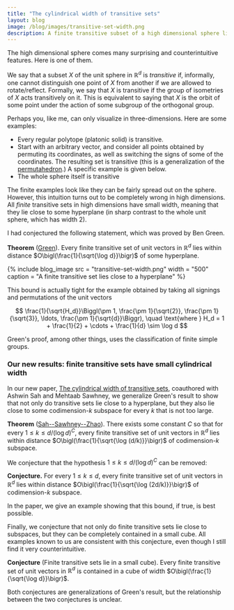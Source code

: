 ```yaml
---
title: "The cylindrical width of transitive sets"
layout: blog
image: /blog/images/transitive-set-width.png
description: A finite transitive subset of a high dimensional sphere lies close to a subspace.
---
```


The high dimensional sphere comes many surprising and counterintuitive features. Here is one of them.

We say that a subset $X$ of the unit sphere in $\mathbb{R}^d$ is _transitive_ if, informally, one cannot distinguish one point of $X$ from another if we are allowed to rotate/reflect. 
Formally, we say that $X$ is transitive if the group of isometries of $X$ acts transitively on it. This is equivalent to saying that $X$ is the orbit of some point under the action of some subgroup of the orthogonal group.

Perhaps you, like me, can only visualize in three-dimensions. Here are some examples:
* Every regular polytope (platonic solid) is transitive.
* Start with an arbitrary vector, and consider all points obtained by permuting its coordinates, as well as switching the signs of some of the coordinates. The resulting set is transitive (this is a generalization of the [permutahedron](https://en.wikipedia.org/wiki/Permutohedron).) A specific example is given below.
* The whole sphere itself is transitive

The finite examples look like they can be fairly spread out on the sphere. 
However, this intuition turns out to be completely wrong in high dimensions.
All _finite_ transitive sets in high dimensions have small width, meaning that they lie close to some hyperplane (in sharp contrast to the whole unit sphere, which has width 2).

I had conjectured the following statement, which was proved by Ben Green.

**Theorem** ([Green](https://dev.arxiv.org/abs/1802.01904)). Every finite transitive set of unit vectors in $\mathbb{R}^d$ lies within distance $O\bigl(\frac{1}{\sqrt{\log d}}\bigr)$ of some hyperplane.

{% include blog_image
    src = "transitive-set-width.png"
    width = "500"
    caption = "A finite transitive set lies close to a hyperplane"
%}

This bound is actually tight for the example obtained by taking all signings and permutations of the unit vectors

$$
\frac{1}{\sqrt{H_d}}\Biggl(\pm 1, \frac{\pm  1}{\sqrt{2}}, \frac{\pm  1}{\sqrt{3}}, \ldots,  \frac{\pm 1}{\sqrt{d}}\Biggr), \quad \text{where } H_d = 1 + \frac{1}{2} + \cdots + \frac{1}{d} \sim \log d
$$

Green's proof, among other things, uses the classification of finite simple groups.

### Our new results: finite transitive sets have small cylindrical width

In our new paper, [The cylindrical width of transitive sets](https://arxiv.org/abs/2101.11207), coauthored with Ashwin Sah and Mehtaab Sawhney, we generalize Green's result to show that not only do transitive sets lie close to a hyperplane, but they also lie close to some codimension-$k$ subspace for every $k$ that is not too large. 

**Theorem** ([Sah--Sawhney--Zhao](https://arxiv.org/abs/2101.11207)). There exists some constant $C$ so that for every $1 \le k \le d/(\log d)^C$, every finite transitive set of unit vectors in $\mathbb{R}^d$ lies within distance $O\bigl(\frac{1}{\sqrt{\log (d/k)}}\bigr)$ of codimension-$k$ subspace.

We conjecture that the hypothesis $1 \le k \le d/(\log d)^C$ can be removed:

**Conjecture.** For every $1 \le k \le d$, every finite transitive set of unit vectors in $\mathbb{R}^d$ lies within distance $O\bigl(\frac{1}{\sqrt{\log (2d/k)}}\bigr)$ of codimension-$k$ subspace.

In the paper, we give an example showing that this bound, if true, is best possible.

Finally, we conjecture that not only do finite transitive sets lie close to subspaces, but they can be completely contained in a small cube. All examples known to us are consistent with this conjecture, even though I still find it very counterintuitive.

**Conjecture** (Finite transitive sets lie in a small cube). Every finite transitive set of unit vectors in $\mathbb{R}^d$ is contained in a cube of width $O\bigl(\frac{1}{\sqrt{\log d}}\bigr)$.

Both conjectures are generalizations of Green's result, but the relationship between the two conjectures is unclear. 